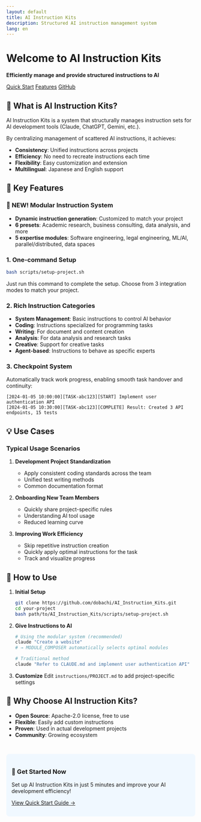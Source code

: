 ```yaml
---
layout: default
title: AI Instruction Kits
description: Structured AI instruction management system
lang: en
---
```


# Welcome to AI Instruction Kits

**Efficiently manage and provide structured instructions to AI**

<div class="buttons">
  <a href="quickstart" class="btn">Quick Start</a>
  <a href="features" class="btn">Features</a>
  <a href="https://github.com/dobachi/AI_Instruction_Kits" class="btn">GitHub</a>
</div>

## 🎯 What is AI Instruction Kits?

AI Instruction Kits is a system that structurally manages instruction sets for AI development tools (Claude, ChatGPT, Gemini, etc.).

By centralizing management of scattered AI instructions, it achieves:
- **Consistency**: Unified instructions across projects
- **Efficiency**: No need to recreate instructions each time
- **Flexibility**: Easy customization and extension
- **Multilingual**: Japanese and English support

## 🚀 Key Features

### 🧩 NEW! Modular Instruction System
- **Dynamic instruction generation**: Customized to match your project
- **6 presets**: Academic research, business consulting, data analysis, and more
- **5 expertise modules**: Software engineering, legal engineering, ML/AI, parallel/distributed, data spaces

### 1. One-command Setup
```bash
bash scripts/setup-project.sh
```
Just run this command to complete the setup. Choose from 3 integration modes to match your project.

### 2. Rich Instruction Categories
- **System Management**: Basic instructions to control AI behavior
- **Coding**: Instructions specialized for programming tasks
- **Writing**: For document and content creation
- **Analysis**: For data analysis and research tasks
- **Creative**: Support for creative tasks
- **Agent-based**: Instructions to behave as specific experts

### 3. Checkpoint System
Automatically track work progress, enabling smooth task handover and continuity:
```
[2024-01-05 10:00:00][TASK-abc123][START] Implement user authentication API
[2024-01-05 10:30:00][TASK-abc123][COMPLETE] Result: Created 3 API endpoints, 15 tests
```

## 💡 Use Cases

### Typical Usage Scenarios

1. **Development Project Standardization**
   - Apply consistent coding standards across the team
   - Unified test writing methods
   - Common documentation format

2. **Onboarding New Team Members**
   - Quickly share project-specific rules
   - Understanding AI tool usage
   - Reduced learning curve

3. **Improving Work Efficiency**
   - Skip repetitive instruction creation
   - Quickly apply optimal instructions for the task
   - Track and visualize progress

## 📝 How to Use

1. **Initial Setup**
   ```bash
   git clone https://github.com/dobachi/AI_Instruction_Kits.git
   cd your-project
   bash path/to/AI_Instruction_Kits/scripts/setup-project.sh
   ```

2. **Give Instructions to AI**
   ```bash
   # Using the modular system (recommended)
   claude "Create a website"
   # → MODULE_COMPOSER automatically selects optimal modules
   
   # Traditional method
   claude "Refer to CLAUDE.md and implement user authentication API"
   ```

3. **Customize**
   Edit `instructions/PROJECT.md` to add project-specific settings

## 🌟 Why Choose AI Instruction Kits?

- **Open Source**: Apache-2.0 license, free to use
- **Flexible**: Easily add custom instructions
- **Proven**: Used in actual development projects
- **Community**: Growing ecosystem

<div style="margin-top: 3em; padding: 1em; background-color: #f0f8ff; border-radius: 8px;">
  <h3>🚀 Get Started Now</h3>
  <p>Set up AI Instruction Kits in just 5 minutes and improve your AI development efficiency!</p>
  <p><a href="quickstart" class="btn btn-primary">View Quick Start Guide →</a></p>
</div>